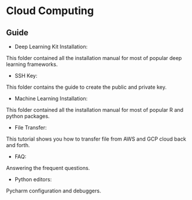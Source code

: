 # Cloud Computing 

## Guide

* Deep Learning Kit Installation:

This folder contained all the installation manual for most of popular deep learning frameworks.

* SSH Key:

This folder contains the guide to create the public and private key.

* Machine Learning Installation:

This folder contained all the installation manual for most of popular R and python packages.

* File Transfer:

This tutorial shows you how to transfer file from AWS and GCP cloud back and forth.

* FAQ:

Answering the frequent questions.

* Python editors:

Pycharm configuration and debuggers.

